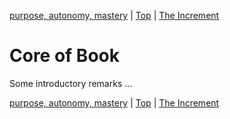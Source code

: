 [purpose, autonomy, mastery](03.html) | [Top](index.html) | [The Increment](05.html)

# Core of Book #

Some introductory remarks …



[purpose, autonomy, mastery](03.html) | [Top](index.html) | [The Increment](05.html)


<!--ignore-->



